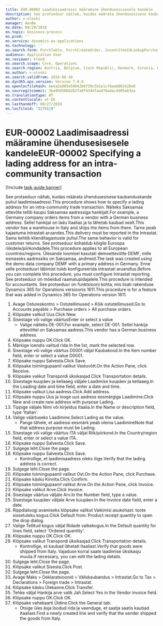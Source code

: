 ```yaml
---
title: EUR-00002 Laadimisaadressi määramine ühendusesisesele kandele
description: See protseduur näitab, kuidas määrata ühendusesisese kaubanduskande puhul laadimisaadressi.
author: v-oloski
manager: AnnBe
ms.date: 08/29/2018
ms.topic: business-process
ms.prod: ''
ms.service: dynamics-ax-applications
ms.technology: ''
ms.search.form: PurchTable, PurchCreateOrder, InventItemIdLookupPurchase, TransportationDocument, LogisticsPostalAddress, SysLookupMultiSelectGrid,  VendEditInvoice, VendEditInvoiceDefaultQuantityForLinesDropDialog, Intrastat, SysQueryForm
audience: Application User
ms.reviewer: kfend
ms.search.scope: Core, Operations
ms.search.region: Austria, Belgium, Czech Republic, Denmark, Estonia, Finland, France, Germany, Hungary, Ireland, Italy, Latvia, Lithuania, Netherlands, Poland, Spain, Sweden, United Kingdom
ms.author: v-oloski
ms.search.validFrom: 2016-06-30
ms.dyn365.ops.version: Version 7.0.0
ms.openlocfilehash: 6eea2a905a59842b6f39c5b1e1c78ae6801b28e0
ms.sourcegitcommit: 3ba95d50b8262fa0f43d4faad76adac4d05eb3ea
ms.translationtype: HT
ms.contentlocale: et-EE
ms.lasthandoff: 09/27/2019
ms.locfileid: "2175119"
---
```

# <a name="eur-00002-specifying-a-lading-address-for-an-intra-community-transaction"></a><span data-ttu-id="0f9ec-103">EUR-00002 Laadimisaadressi määramine ühendusesisesele kandele</span><span class="sxs-lookup"><span data-stu-id="0f9ec-103">EUR-00002 Specifying a lading address for an intra-community transaction</span></span>

[!include [task guide banner](../../includes/task-guide-banner.md)]

<span data-ttu-id="0f9ec-104">See protseduur näitab, kuidas määrata ühendusesisese kaubanduskande puhul laadimisaadressi.</span><span class="sxs-lookup"><span data-stu-id="0f9ec-104">This procedure shows how to specify a lading address for an intra-community trade transaction.</span></span> <span data-ttu-id="0f9ec-105">Näiteks Saksamaa ettevõte tellib kaupu Saksamaa aadressiga hankijalt.</span><span class="sxs-lookup"><span data-stu-id="0f9ec-105">For example, a Germany company orders items from a vendor with a German business address.</span></span> <span data-ttu-id="0f9ec-106">Sellel hankijal on ladu Itaalias ja ta lähetab kaubad sealt.</span><span class="sxs-lookup"><span data-stu-id="0f9ec-106">This vendor has a warehouse in Italy and ships the items from there.</span></span> <span data-ttu-id="0f9ec-107">Tarne peab kajastuma intrastati aruandes.</span><span class="sxs-lookup"><span data-stu-id="0f9ec-107">This delivery must be reported in the Intrastat.</span></span> <span data-ttu-id="0f9ec-108">Sama kehtib klienditagastuste puhul.</span><span class="sxs-lookup"><span data-stu-id="0f9ec-108">The same behavior is valid for customer returns.</span></span>
<span data-ttu-id="0f9ec-109">See protseduur kohaldub kõigile Euroopa riikidele/piirkondadele.</span><span class="sxs-lookup"><span data-stu-id="0f9ec-109">This procedure applies to all European countries/regions.</span></span> <span data-ttu-id="0f9ec-110">Ülesande loomisel kasutati demoettevõtte DEMF, mille esmaseks aadressiks on Saksamaa, andmeid.</span><span class="sxs-lookup"><span data-stu-id="0f9ec-110">The task was created using the demo data company DEMF with a primary address in Germany.</span></span> <span data-ttu-id="0f9ec-111">Enne selle protseduuri läbimist tuleb konfigureerida intrastati aruandlus.</span><span class="sxs-lookup"><span data-stu-id="0f9ec-111">Before you can complete this procedure, you must configure Intrastat reporting.</span></span> <span data-ttu-id="0f9ec-112">See protseduur on mõeldud raamatupidajatele.</span><span class="sxs-lookup"><span data-stu-id="0f9ec-112">This procedure is intended for accountants.</span></span> <span data-ttu-id="0f9ec-113">See protseduur on funktsiooni kohta, mis lisati rakenduse Dynamics 365 for Operations versioonis 1611.</span><span class="sxs-lookup"><span data-stu-id="0f9ec-113">This procedure is for a feature that was added in Dynamics 365 for Operations version 1611.</span></span>

1. <span data-ttu-id="0f9ec-114">Avage Ostureskontro > Ostutellimused > Kõik ostutellimused.</span><span class="sxs-lookup"><span data-stu-id="0f9ec-114">Go to Accounts payable > Purchase orders > All purchase orders.</span></span>
2. <span data-ttu-id="0f9ec-115">Klõpsake valikut Uus.</span><span class="sxs-lookup"><span data-stu-id="0f9ec-115">Click New.</span></span>
3. <span data-ttu-id="0f9ec-116">Sisestage või valige väärtus</span><span class="sxs-lookup"><span data-stu-id="0f9ec-116">Enter or select a value</span></span>
    * <span data-ttu-id="0f9ec-117">Valige näiteks DE-001.</span><span class="sxs-lookup"><span data-stu-id="0f9ec-117">For example, select DE-001.</span></span> <span data-ttu-id="0f9ec-118">Sellel hankija ettevõttel on Saksamaa aadress.</span><span class="sxs-lookup"><span data-stu-id="0f9ec-118">This vendor has a German business address.</span></span>  
4. <span data-ttu-id="0f9ec-119">Klõpsake nuppu OK.</span><span class="sxs-lookup"><span data-stu-id="0f9ec-119">Click OK.</span></span>
5. <span data-ttu-id="0f9ec-120">Märkige loendis valitud rida.</span><span class="sxs-lookup"><span data-stu-id="0f9ec-120">In the list, mark the selected row.</span></span>
6. <span data-ttu-id="0f9ec-121">Sisestage või valige väärtus D0001 väljal Kaubakood.</span><span class="sxs-lookup"><span data-stu-id="0f9ec-121">In the Item number field, enter or select a value D0001.</span></span>
7. <span data-ttu-id="0f9ec-122">Klõpsake nuppu Salvesta.</span><span class="sxs-lookup"><span data-stu-id="0f9ec-122">Click Save.</span></span>
8. <span data-ttu-id="0f9ec-123">Klõpsake toimingupaanil valikut Vastuvõtt.</span><span class="sxs-lookup"><span data-stu-id="0f9ec-123">On the Action Pane, click Receive.</span></span>
9. <span data-ttu-id="0f9ec-124">Klõpsake valikut Transpordi üksikasjad.</span><span class="sxs-lookup"><span data-stu-id="0f9ec-124">Click Transportation details.</span></span>
10. <span data-ttu-id="0f9ec-125">Sisestage kuupäev ja kellaaeg väljale Laadimise kuupäev ja kellaaeg.</span><span class="sxs-lookup"><span data-stu-id="0f9ec-125">In the Loading date and time field, enter a date and time.</span></span>
11. <span data-ttu-id="0f9ec-126">Klõpsake valikut Lisa aadress.</span><span class="sxs-lookup"><span data-stu-id="0f9ec-126">Click Add address.</span></span>
12. <span data-ttu-id="0f9ec-127">Klõpsake nuppu Uus ja looge uus aadress eesmärgiga Laadimine.</span><span class="sxs-lookup"><span data-stu-id="0f9ec-127">Click New and create new address with purpose Lading.</span></span>
13. <span data-ttu-id="0f9ec-128">Tippige väljale Nimi või kirjeldus Itaalia.</span><span class="sxs-lookup"><span data-stu-id="0f9ec-128">In the Name or description field, type 'Italian'.</span></span>
14. <span data-ttu-id="0f9ec-129">Valige väärtuseks Laadimine.</span><span class="sxs-lookup"><span data-stu-id="0f9ec-129">Select Lading as the value.</span></span>
    * <span data-ttu-id="0f9ec-130">Pange tähele, et aadressi eesmärk peab olema Laadimine</span><span class="sxs-lookup"><span data-stu-id="0f9ec-130">Note that that address purpose must be Lading.</span></span>  
15. <span data-ttu-id="0f9ec-131">Sisestage või valige väärtus ITA väljal Riik/piirkond.</span><span class="sxs-lookup"><span data-stu-id="0f9ec-131">In the Country/region field, enter or select a value ITA.</span></span>
16. <span data-ttu-id="0f9ec-132">Klõpsake nuppu Salvesta.</span><span class="sxs-lookup"><span data-stu-id="0f9ec-132">Click Save.</span></span>
17. <span data-ttu-id="0f9ec-133">Sulgege leht.</span><span class="sxs-lookup"><span data-stu-id="0f9ec-133">Close the page.</span></span>
18. <span data-ttu-id="0f9ec-134">Klõpsake nuppu Salvesta.</span><span class="sxs-lookup"><span data-stu-id="0f9ec-134">Click Save.</span></span>
    * <span data-ttu-id="0f9ec-135">Kontrollige, et laadimisaadress oleks õige.</span><span class="sxs-lookup"><span data-stu-id="0f9ec-135">Verify that the lading address is correct.</span></span>  
19. <span data-ttu-id="0f9ec-136">Sulgege leht.</span><span class="sxs-lookup"><span data-stu-id="0f9ec-136">Close the page.</span></span>
20. <span data-ttu-id="0f9ec-137">Klõpsake toimingupaanil valikut Ost.</span><span class="sxs-lookup"><span data-stu-id="0f9ec-137">On the Action Pane, click Purchase.</span></span>
21. <span data-ttu-id="0f9ec-138">Klõpsake käsku Kinnita.</span><span class="sxs-lookup"><span data-stu-id="0f9ec-138">Click Confirm.</span></span>
22. <span data-ttu-id="0f9ec-139">Klõpsake toimingupaanil valikut Arve.</span><span class="sxs-lookup"><span data-stu-id="0f9ec-139">On the Action Pane, click Invoice.</span></span>
23. <span data-ttu-id="0f9ec-140">Klõpsake valikut Arve.</span><span class="sxs-lookup"><span data-stu-id="0f9ec-140">Click Invoice.</span></span>
24. <span data-ttu-id="0f9ec-141">Sisestage väärtus väljale Arv.</span><span class="sxs-lookup"><span data-stu-id="0f9ec-141">In the Number field, type a value.</span></span>
25. <span data-ttu-id="0f9ec-142">Sisestage kuupäev väljale Arve kuupäev.</span><span class="sxs-lookup"><span data-stu-id="0f9ec-142">In the Invoice date field, enter a date.</span></span>
26. <span data-ttu-id="0f9ec-143">Rippdialoogi avamiseks klõpsake valikut Vaikimisi asukohast: toote sissetuleku kogus.</span><span class="sxs-lookup"><span data-stu-id="0f9ec-143">Click Default from: Product receipt quantity to open the drop dialog.</span></span>
27. <span data-ttu-id="0f9ec-144">Valige Tellitud kogus väljal Ridade vaikekogus.</span><span class="sxs-lookup"><span data-stu-id="0f9ec-144">In the Default quantity for lines field, select 'Ordered quantity'.</span></span>
28. <span data-ttu-id="0f9ec-145">Klõpsake nuppu OK.</span><span class="sxs-lookup"><span data-stu-id="0f9ec-145">Click OK.</span></span>
29. <span data-ttu-id="0f9ec-146">Klõpsake valikut Transpordi üksikasjad.</span><span class="sxs-lookup"><span data-stu-id="0f9ec-146">Click Transportation details.</span></span>
    * <span data-ttu-id="0f9ec-147">Kontrollige, et kaubad lähetati Itaaliast.</span><span class="sxs-lookup"><span data-stu-id="0f9ec-147">Verify that goods were shipped from Italy.</span></span> <span data-ttu-id="0f9ec-148">Vajaduse korral saate laadimise üksikasju muuta.</span><span class="sxs-lookup"><span data-stu-id="0f9ec-148">If necessary, you can edit the lading details.</span></span>  
30. <span data-ttu-id="0f9ec-149">Sulgege leht.</span><span class="sxs-lookup"><span data-stu-id="0f9ec-149">Close the page.</span></span>
31. <span data-ttu-id="0f9ec-150">Klõpsake valikut Sisesta.</span><span class="sxs-lookup"><span data-stu-id="0f9ec-150">Click Post.</span></span>
32. <span data-ttu-id="0f9ec-151">Sulgege leht.</span><span class="sxs-lookup"><span data-stu-id="0f9ec-151">Close the page.</span></span>
33. <span data-ttu-id="0f9ec-152">Avage Maks > Deklaratsioonid > Väliskaubandus > Intrastat.</span><span class="sxs-lookup"><span data-stu-id="0f9ec-152">Go to Tax > Declarations > Foreign trade > Intrastat.</span></span>
34. <span data-ttu-id="0f9ec-153">Klõpsake käsku Ülekanne.</span><span class="sxs-lookup"><span data-stu-id="0f9ec-153">Click Transfer.</span></span>
35. <span data-ttu-id="0f9ec-154">Tehke väljal Hankija arve valik Jah.</span><span class="sxs-lookup"><span data-stu-id="0f9ec-154">Select Yes in the Vendor invoice field.</span></span>
36. <span data-ttu-id="0f9ec-155">Klõpsake nuppu OK.</span><span class="sxs-lookup"><span data-stu-id="0f9ec-155">Click OK.</span></span>
37. <span data-ttu-id="0f9ec-156">Klõpsake vahekaarti Üldine.</span><span class="sxs-lookup"><span data-stu-id="0f9ec-156">Click the General tab.</span></span>
    * <span data-ttu-id="0f9ec-157">Otsige üles äsja loodud rida ja veenduge, et saatja saatis kaubad Itaaliast.</span><span class="sxs-lookup"><span data-stu-id="0f9ec-157">Find a newly created line and verify that the sender shipped the goods from Italy.</span></span>  

